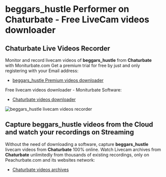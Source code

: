 # beggars_hustle Performer on Chaturbate - Free LiveCam videos downloader

## Chaturbate Live Videos Recorder

Monitor and record livecam videos of **beggars_hustle** from **Chaturbate** with Moniturbate.com
Get a premium trial for free by just and only registering with your Email address:
* [beggars_hustle Premium videos downloader](https://moniturbate.com/request-demo-licence-key.html)

Free livecam videos downloader - Moniturbate Software:
* [Chaturbate videos downloader](https://moniturbate.com/moniturbate-download-software.html)

![beggars_hustle livecam videos recorder](https://peachurnet.com/templates/moniturbate-software.png)


## Capture beggars_hustle videos from the Cloud and watch your recordings on Streaming

Without the need of downloading a software, capture **beggars_hustle** livecam videos from **Chaturbate** 100% online.
Watch Livecam archives from **Chaturbate** unlimitedly from thousands of existing recordings, only on Peachurbate.com and its websites network:
* [Chaturbate videos archives](https://peachurnet.com/)